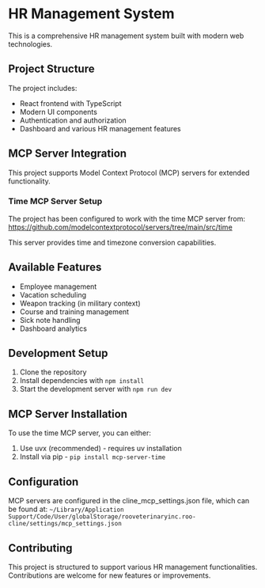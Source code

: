 # HR Management System

This is a comprehensive HR management system built with modern web technologies.

## Project Structure

The project includes:
- React frontend with TypeScript
- Modern UI components
- Authentication and authorization
- Dashboard and various HR management features

## MCP Server Integration

This project supports Model Context Protocol (MCP) servers for extended functionality.

### Time MCP Server Setup

The project has been configured to work with the time MCP server from:
https://github.com/modelcontextprotocol/servers/tree/main/src/time

This server provides time and timezone conversion capabilities.

## Available Features

- Employee management
- Vacation scheduling
- Weapon tracking (in military context)
- Course and training management
- Sick note handling
- Dashboard analytics

## Development Setup

1. Clone the repository
2. Install dependencies with `npm install`
3. Start the development server with `npm run dev`

## MCP Server Installation

To use the time MCP server, you can either:
1. Use uvx (recommended) - requires uv installation
2. Install via pip - `pip install mcp-server-time`

## Configuration

MCP servers are configured in the cline_mcp_settings.json file, which can be found at:
`~/Library/Application Support/Code/User/globalStorage/rooveterinaryinc.roo-cline/settings/mcp_settings.json`

## Contributing

This project is structured to support various HR management functionalities. Contributions are welcome for new features or improvements.
